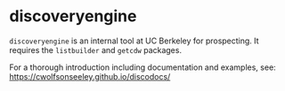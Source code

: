 discoveryengine
==================================

`discoveryengine` is an internal tool at UC Berkeley for prospecting. It requires the `listbuilder` and `getcdw` packages. 

For a thorough introduction including documentation and examples, see: https://cwolfsonseeley.github.io/discodocs/
